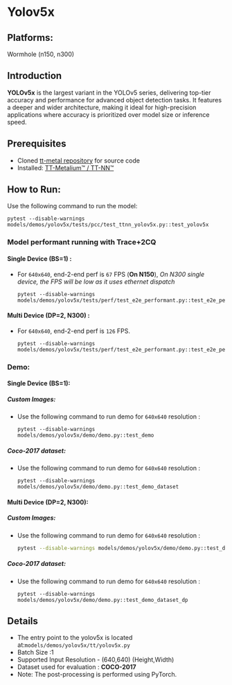 # Yolov5x

## Platforms:

Wormhole (n150, n300)

## Introduction
**YOLOv5x** is the largest variant in the YOLOv5 series, delivering top-tier accuracy and performance for advanced object detection tasks. It features a deeper and wider architecture, making it ideal for high-precision applications where accuracy is prioritized over model size or inference speed.

## Prerequisites
- Cloned [tt-metal repository](https://github.com/tenstorrent/tt-metal) for source code
- Installed: [TT-Metalium™ / TT-NN™](https://github.com/tenstorrent/tt-metal/blob/main/INSTALLING.md)

## How to Run:
Use the following command to run the model:

```
pytest --disable-warnings models/demos/yolov5x/tests/pcc/test_ttnn_yolov5x.py::test_yolov5x
```

### Model performant running with Trace+2CQ

#### Single Device (BS=1) :

- For `640x640`, end-2-end perf is `67` FPS (**On N150**), _On N300 single device, the FPS will be low as it uses ethernet dispatch_

  ```
  pytest --disable-warnings models/demos/yolov5x/tests/perf/test_e2e_performant.py::test_e2e_performant
  ```

#### Multi Device (DP=2, N300) :

- For `640x640`, end-2-end perf is `126` FPS.

  ```
  pytest --disable-warnings models/demos/yolov5x/tests/perf/test_e2e_performant.py::test_e2e_performant_dp
  ```

### Demo:

#### Single Device (BS=1):

##### Custom Images:

- Use the following command to run demo for `640x640` resolution :

    ```
    pytest --disable-warnings models/demos/yolov5x/demo/demo.py::test_demo
    ```

##### Coco-2017 dataset:

- Use the following command to run demo for `640x640` resolution :

  ```
  pytest --disable-warnings models/demos/yolov5x/demo/demo.py::test_demo_dataset
  ```

#### Multi Device (DP=2, N300):

##### Custom Images:

- Use the following command to run demo for `640x640` resolution :

  ```bash
  pytest --disable-warnings models/demos/yolov5x/demo/demo.py::test_demo_dp
  ```

##### Coco-2017 dataset:

- Use the following command to run demo for `640x640` resolution :

  ```
  pytest --disable-warnings models/demos/yolov5x/demo/demo.py::test_demo_dataset_dp
  ```

## Details
- The entry point to the yolov5x is located at:`models/demos/yolov5x/tt/yolov5x.py`
- Batch Size :1
- Supported Input Resolution - (640,640) (Height,Width)
- Dataset used for evaluation : **COCO-2017**
- Note: The post-processing is performed using PyTorch.
